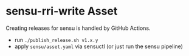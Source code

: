 # sensu-rri-write Asset

Creating releases for sensu is handled by GitHub Actions.

- run `./publish_release.sh v1.x.y`
- apply `sensu/asset.yaml` via sensuctl (or just run the sensu pipeline)
